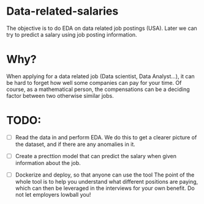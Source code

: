 # Data-related-salaries
The objective is to do EDA on data related job postings (USA). Later we can try to predict a salary using job posting information.

# Why?
When applying for a data related job (Data scientist, Data Analyst...), it can be hard to forget how well some companies can pay for your time. Of course, as a mathematical person, the compensations can be a deciding factor between two otherwise similar jobs.

# TODO:

- [ ] Read the data in and perform EDA.
    We do this to get a clearer picture of the dataset, and if there are any anomalies in it.
- [ ] Create a precttion model that can predict the salary when given information about the job.

- [ ] Dockerize and deploy, so that anyone can use the tool
    The point of the whole tool is to help you understand what different positions are paying, which can then be leveraged in the interviews for your own benefit. Do not let employers lowball you!